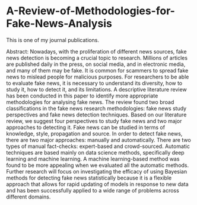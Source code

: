 # A-Review-of-Methodologies-for-Fake-News-Analysis
This is one of my journal publications.
 

Abstract: Nowadays, with the proliferation of different news sources, fake news detection is becoming a
crucial topic to research. Millions of articles are published daily in the press, on social media, and in electronic
media, and many of them may be fake. It is common for scammers to spread fake news to mislead people for
malicious purposes. For researchers to be able to evaluate fake news, it is necessary to understand its diversity,
how to study it, how to detect it, and its limitations. A descriptive literature review has been conducted
in this paper to identify more appropriate methodologies for analysing fake news. The review found two
broad classifications in the fake news research methodologies: fake news study perspectives and fake news
detection techniques. Based on our literature review, we suggest four perspectives to study fake news and
two major approaches to detecting it. Fake news can be studied in terms of knowledge, style, propagation and
source. In order to detect fake news, there are two major approaches: manually and automatically. There are
two types of manual fact-checks: expert-based and crowd-sourced. Automatic techniques are based mainly
on data science methods, specifically deep learning and machine learning. A machine learning-based method
was found to be more appealing when we evaluated all the automatic methods. Further research will focus
on investigating the efficacy of using Bayesian methods for detecting fake news statistically because it is a
flexible approach that allows for rapid updating of models in response to new data and has been successfully
applied to a wide range of problems across different domains.
